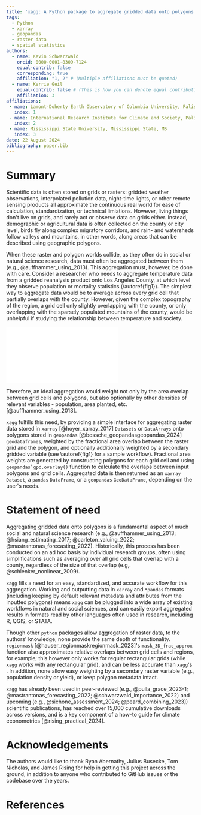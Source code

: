 ```yaml
---
title: 'xagg: A Python package to aggregate gridded data onto polygons'
tags:
  - Python
  - xarray
  - geopandas
  - raster data
  - spatial statistics
authors:
  - name: Kevin Schwarzwald
    orcid: 0000-0001-8309-7124
    equal-contrib: false
    corresponding: true
    affiliation: "1, 2" # (Multiple affiliations must be quoted)
  - name: Kerrie Geil
    equal-contrib: false # (This is how you can denote equal contributions between multiple authors)
    affiliation: 3
affiliations:
 - name: Lamont-Doherty Earth Observatory of Columbia University, Palisades, NY, USA
   index: 1
 - name: International Research Institute for Climate and Society, Palisades, NY, USA
   index: 2
 - name: Mississippi State University, Mississippi State, MS
   index: 3
date: 22 August 2024
bibliography: paper.bib
---
```


# Summary
Scientific data is often stored on grids or rasters: gridded weather observations, interpolated pollution data, night-time lights, or other remote sensing products all approximate the continuous real world for ease of calculation, standardization, or technical limiations. However, living things don't live on grids, and rarely act or observe data on grids either. Instead, demographic or agricultural data is often collected on the county or city level, birds fly along complex migratory corridors, and rain- and watersheds follow valleys and mountains, in other words, along areas that can be described using geographic polygons. 

When these raster and polygon worlds collide, as they often do in social or natural science research, data must often be aggregated between them (e.g., @auffhammer_using_2013). This aggregation must, however, be done with care. Consider a researcher who needs to aggregate temperature data from a gridded reanalysis product onto Los Angeles County, at which level they observe population or mortality statistics (\autoref{fig1}). The simplest way to aggregate data would be to average across every grid cell that partially overlaps with the county. However, given the complex topography of the region, a grid cell only slightly overlapping with the county, or only overlapping with the sparsely populated mountains of the county, would be unhelpful if studying the relationship between temperature and society. 

![Illustration of `xagg` workflow. Variables stored on a geographic grid (in this case 2-meter daily temperature from ERA5 reanalysis; @hersbach_era5_2020), a set of geographic polygons (in this case US county borders, focusing on Los Angeles County as an example), and an optional second weight on a geographic grid (in this case LandScan Day Population; @rose_landscan_2017) are inputted (panels a., c.). `xagg` calculates the relative overlap between each ERA5 grid cell and each county (panel b.). `xagg` regrids the population grid to the ERA5 grid (panel d.), and produces a set of final grid cell weights composed of both the area overlap and the population density (panel e.). For each county, these weights are used to calculate weighted averages of daily temperature (panel f.), which can be then be outputted in multiple formats for further analysis.\label{fig1}](xagg_joss_figure1.pdf)

Therefore, an ideal aggregation would weight not only by the area overlap between grid cells and polygons, but also optionally by other densities of relevant variables - population, area planted, etc. [@auffhammer_using_2013].

`xagg` fulfills this need, by providing a simple interface for aggregating raster data stored in `xarray` [@hoyer_xarray_2017] `Datasets` or `DataArrays` onto polygons stored in `geopandas` [@bossche_geopandasgeopandas_2024] `geodataframes`, weighted by the fractional area overlap between the raster grid and the polygon, and optionally additionally weighted by a secondary gridded variable (see \autoref{fig1} for a sample workflow). Fractional area weights are generated by constructing polygons for each grid cell and using `geopandas`' `gpd.overlay()` function to calculate the overlaps between input polygons and grid cells. Aggregated data is then returned as an `xarray` `Dataset`, a `pandas` `DataFrame`, or a `geopandas` `GeoDataFrame`, depending on the user's needs.  


# Statement of need
Aggregating gridded data onto polygons is a fundamental aspect of much social and natural science research (e.g., @auffhammer_using_2013; @hsiang_estimating_2017; @carleton_valuing_2022; @mastrantonas_forecasting_2022). Historically, this process has been conducted on an ad hoc basis by individual research groups, often using simplifications such as averaging over all grid cells that overlap with a county, regardless of the size of that overlap (e.g,. @schlenker_nonlinear_2009). 

`xagg` fills a need for an easy, standardized, and accurate workflow for this aggregation. Working and outputting data in `xarray` and `*pandas` formats (including keeping by default relevant metadata and attributes from the inputted polygons) means `xagg` can be plugged into a wide array of existing workflows in natural and social sciences, and can easily export aggregated results in formats read by other languages often used in research, including R, QGIS, or STATA. 

Though other `python` packages allow aggregation of raster data, to the authors' knowledge, none provide the same depth of functionality. `regionmask` [@hauser_regionmaskregionmask_2023]'s `mask_3D_frac_approx` function also approximates relative overlaps between grid cells and regions, for example; this however only works for regular rectangular grids (while `xagg` works with any rectangular grid), and can be less accurate than `xagg`'s . In addition, none allow easy weighting by a secondary raster variable (e.g., population density or yield), or keep polygon metadata intact. 

`xagg` has already been used in peer-reviewed (e.g., @pulla_grace_2023-1; @mastrantonas_forecasting_2022; @schwarzwald_importance_2022) and upcoming (e.g., @sichone_assessment_2024; @peard_combining_2023]) scientific publications, has reached over 15,000 cumulative downloads across versions, and is a key component of a how-to guide for climate econometrics [@rising_practical_2024]. 

# Acknowledgements
The authors would like to thank Ryan Abernathy, Julius Busecke, Tom Nicholas, and James Rising for help in getting this project across the ground, in addition to anyone who contributed to GitHub issues or the codebase over the years. 

# References
